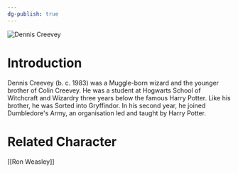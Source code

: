 ```yaml
---
dg-publish: true
---
```

![Dennis Creevey](http://rxbg5ysja.bkt.gdipper.com/Dennis_Creevey.png)
# Introduction
Dennis Creevey (b. c. 1983) was a Muggle-born wizard and the younger brother of Colin Creevey. He was a student at Hogwarts School of Witchcraft and Wizardry three years below the famous Harry Potter. Like his brother, he was Sorted into Gryffindor. In his second year, he joined Dumbledore's Army, an organisation led and taught by Harry Potter.

# Related Character
[[Ron Weasley]]
